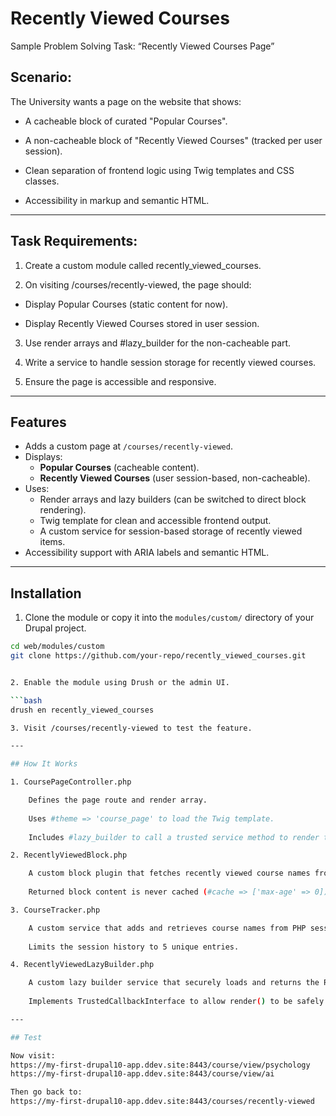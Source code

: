 # Recently Viewed Courses

Sample Problem Solving Task: “Recently Viewed Courses Page”

## Scenario:

The University wants a page on the website that shows:

- A cacheable block of curated "Popular Courses".

- A non-cacheable block of "Recently Viewed Courses" (tracked per user session).

- Clean separation of frontend logic using Twig templates and CSS classes.

- Accessibility in markup and semantic HTML.

---

## Task Requirements:

1. Create a custom module called recently_viewed_courses.

2. On visiting /courses/recently-viewed, the page should:

  - Display Popular Courses (static content for now).

  - Display Recently Viewed Courses stored in user session.

3. Use render arrays and #lazy_builder for the non-cacheable part.

4. Write a service to handle session storage for recently viewed courses.

5. Ensure the page is accessible and responsive.


---

## Features

- Adds a custom page at `/courses/recently-viewed`.
- Displays:
  - **Popular Courses** (cacheable content).
  - **Recently Viewed Courses** (user session-based, non-cacheable).
- Uses:
  - Render arrays and lazy builders (can be switched to direct block rendering).
  - Twig template for clean and accessible frontend output.
  - A custom service for session-based storage of recently viewed items.
- Accessibility support with ARIA labels and semantic HTML.

---

## Installation

1. Clone the module or copy it into the `modules/custom/` directory of your Drupal project.

```bash
cd web/modules/custom
git clone https://github.com/your-repo/recently_viewed_courses.git


2. Enable the module using Drush or the admin UI.

```bash
drush en recently_viewed_courses

3. Visit /courses/recently-viewed to test the feature.

---

## How It Works

1. CoursePageController.php

    Defines the page route and render array.
    
    Uses #theme => 'course_page' to load the Twig template.
    
    Includes #lazy_builder to call a trusted service method to render the dynamic block.

2. RecentlyViewedBlock.php

    A custom block plugin that fetches recently viewed course names from the session using a service (CourseTracker).
    
    Returned block content is never cached (#cache => ['max-age' => 0]).

3. CourseTracker.php

    A custom service that adds and retrieves course names from PHP session.
    
    Limits the session history to 5 unique entries.

4. RecentlyViewedLazyBuilder.php

    A custom lazy builder service that securely loads and returns the RecentlyViewedBlock render array.
    
    Implements TrustedCallbackInterface to allow render() to be safely used with #lazy_builder.

---

## Test

Now visit:
https://my-first-drupal10-app.ddev.site:8443/course/view/psychology
https://my-first-drupal10-app.ddev.site:8443/course/view/ai

Then go back to:
https://my-first-drupal10-app.ddev.site:8443/courses/recently-viewed
